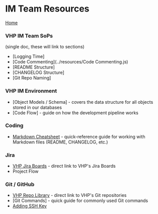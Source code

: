 # IM Team Resources

[Home]

### VHP IM Team SoPs  
(single doc, these will link to sections)
- [Logging Time]
- [Code Commenting](../resources/Code Commenting.js)
- [README Structure]
- [CHANGELOG Structure]
- [Git Repo Naming]

### VHP IM Environment
- [Object Models / Schema] - covers the data structure for all objects stored in our databases
- [Code Flow] - guide on how the development pipeline works

### Coding
- [Markdown Cheatsheet](https://github.com/adam-p/markdown-here/wiki/Markdown-Cheatsheet) - quick-reference guide for working with Markdown files (README, CHANGELOG, etc.)

### Jira
- [VHP Jira Boards](https://vhp.atlassian.net) - direct link to VHP's Jira Boards
- Project Flow

### Git / GitHub
- [VHP Repo Library](https://github.com/orgs/VHP1946/repositories) - direct link to VHP's Git repositories
- [Git Commands] - quick guide for commonly used Git commands
- [Adding SSH Key](https://docs.github.com/en/authentication/connecting-to-github-with-ssh/generating-a-new-ssh-key-and-adding-it-to-the-ssh-agent)



[Home]: ../